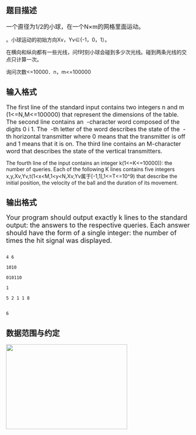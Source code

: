 ## 题目描述

<p><span style="font-size: medium">一个直径为1/2的小球，在一个N×m的网格里面运动。<br>
   。小球运动的初始方向Xv，Yv∈{-1，0，1）。<br>
   在横向和纵向都有一些光线，问f时刻小球会碰到多少次光线。碰到两条光线的交点只计算一次。<br>
   询问次数<=10000．n，m<=100000</span></p>

## 输入格式

<p><span style="font-size: medium">The first line of the standard input contains two integers n and m (1<=N,M<=100000) that represent the dimensions of the table. The second line contains an  -character word composed of the digits 0 i 1. The  -th letter of the word describes the state of the  -th horizontal transmitter where 0 means that the transmitter is off and 1 means that it is on. The third line contains an M-character word that describes the state of the vertical transmitters. <br>
   The fourth line of the input contains an integer k(1<=K<=10000)): the number of queries. Each of the following K lines contains five integers x,y,Xv,Yv,t(1<x<M,1<y<N,Xv,Yv属于[-1,1],1<=T<=10^9) that describe the initial position, the velocity of the ball and the duration of its movement. <br></span></p>

## 输出格式

<p><font size="4">Your program should output exactly k lines to the standard output: the answers to the respective queries. Each answer should have the form of a single integer: the number of times the hit signal was displayed. </font></p>

```input1
4 6
1010
010110
1
5 2 1 1 8
```
```output1
6
```
## 数据范围与约定

<p><img height="232" width="332" alt="" src="https://s2.loli.net/2023/08/15/BkQxo7VsyYi12OE.png"></p>

